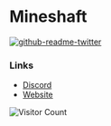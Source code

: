 # Mineshaft
[![github-readme-twitter](https://github-readme-twitter.gazf.vercel.app/api?id=mineshaft2d)](https://twitter.com/mineshaft2d) 


### Links
- [Discord](https://dsc.gg/mineshaft2d) 
- [Website](https://mineshaft.ml) 



![Visitor Count](https://profile-counter.glitch.me/Mineshaft-game/count.svg) 


